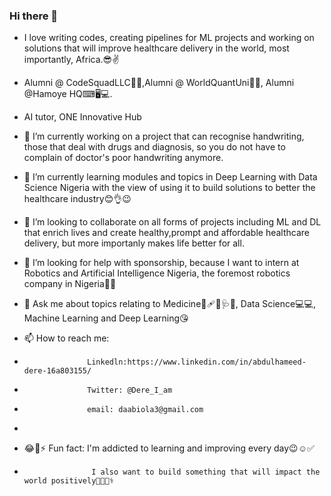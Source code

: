 ### Hi there 👋


- I love writing codes, creating pipelines for ML projects and working on solutions that will improve healthcare delivery in the world, most importantly, Africa.😎✌

- Alumni @ CodeSquadLLC👩‍🎓,Alumni @ WorldQuantUni👩‍🎓, Alumni @Hamoye HQ⌨🖥💻.

- AI tutor, ONE Innovative Hub

- 🔭 I’m currently working on a project that can recognise handwriting, those that deal with drugs and diagnosis, so you do not have to complain of  doctor's poor handwriting anymore. 


- 🌱 I’m currently learning modules and topics in Deep Learning with Data Science Nigeria with the view of using it to build solutions to better the healthcare industry😊👌😉


- 👯 I’m looking to collaborate on all forms of projects including ML and DL that enrich lives and create healthy,prompt and affordable healthcare delivery, but more importanly makes life better for all. 


- 🤔 I’m looking for help with sponsorship, because I want to intern at Robotics and Artificial Intelligence Nigeria, the foremost robotics company in Nigeria👀😩


- 💬 Ask me about topics relating to Medicine🥼🩹💊🩺💉, Data Science💻💻, Machine Learning and Deep Learning😘


- 📫 How to reach me: 
-                   Linkedln:https://www.linkedin.com/in/abdulhameed-dere-16a803155/
-                   Twitter: @Dere_I_am
-                   email: daabiola3@gmail.com
- 
- 😂🤣⚡ Fun fact:  I'm addicted to learning and improving every day😉☺✅
-                    I also want to build something that will impact the world positively🤞💪👨‍⚕️
